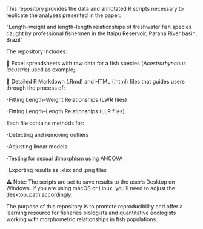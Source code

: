 This repository provides the data and annotated R scripts necessary to replicate the analyses presented in the paper:

“Length–weight and length–length relationships of freshwater fish species caught by professional fishermen in the Itaipu Reservoir, Paraná River basin, Brazil”

The repository includes:

📂 Excel spreadsheets with raw data for a fish species (_Acestrorhynchus lacustris_) used as example;

📄 Detailed R Markdown (.Rmd) and HTML (.html) files that guides users through the process of:

 -Fitting Length–Weight Relationships (LWR files)
 
 -Fitting Length–Length Relationships (LLR files)
 
 Each file contains methods for:

 -Detecting and removing outliers

 -Adjusting linear models

 -Testing for sexual dimorphism using ANCOVA

 -Exporting results as .xlsx and .png files
 
⚠️ Note: The scripts are set to save results to the user’s Desktop on Windows. If you are using macOS or Linux, you’ll need to adjust the desktop_path accordingly.

The purpose of this repository is to promote reproducibility and offer a learning resource for fisheries biologists and quantitative ecologists working with morphometric relationships in fish populations.
